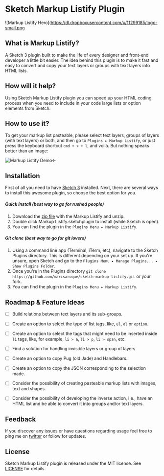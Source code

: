 # Sketch Markup Listify Plugin

![Markup Listify Hero](https://dl.dropboxusercontent.com/u/11299185/logo-small.png


## What is Markup Listify?

A Sketch 3 plugin built to make the life of every designer and front-end developer a little bit easier. The idea behind this plugin is to make it fast and easy to convert and copy your text layers or groups with text layers into HTML lists. 

## How will it help?

Using Sketch Markup Listify plugin you can speed up your HTML coding process when you need to include in your code large lists or option elements from Sketch.

## How to use it?

To get your markup list pasteable, please select text layers, groups of layers (with text layers) or both, and then go to `Plugins ▸ Markup Listify`, or just press the keyboard shortcut `cmd + ⌥ + l`, and voilá. But nothing speaks better than an image:

![Markup Listify Demo](https://dl.dropboxusercontent.com/u/11299185/demo1.gif)<-

## Installation

First of all you need to have [Sketch 3](http://bohemiancoding.com/sketch/) installed. Next, there are several ways to install this awesome plugin, so choose the best option for you.

##### Quick install (best way to go for rushed people)
1. Download the [zip file](https://github.com/marisaroque/sketch-markup-listify/archive/master.zip) with the Markup Listify and unzip.
2. Double click Markup Listify.sketchplugin to install (while Sketch is open).
3. You can find the plugin in the `Plugins Menu ▸ Markup Listify`.

##### Git clone (best way to go for git lovers)
1. Using a command line app (Terminal, iTerm, etc), navigate to the Sketch Plugins directory. This is different depending on your set up. If you're unsure, open Sketch and go to the `Plugins Menu ▸ Manage Plugins... ▸ Show Plugins Folder`.
2. Once you're in the Plugins directory `git clone https://github.com/marisaroque/sketch-markup-listify.git` or your fork.
3. You can find the plugin in the `Plugins Menu ▸ Markup Listify`.


## Roadmap & Feature Ideas

* [ ] Build relations between text layers and its sub-groups.
* [ ] Create an option to select the type of list tags, like, `ul`, `ol` or `option`.
* [ ] Create an option to select the tags that might need to be inserted inside `li` tags, like, for example, `li > a`, `li > p`, `li > span`, etc.
* [ ] Find a solution for handling invisible layers or group of layers.
* [ ] Create an option to copy Pug (old Jade) and Handlebars.
* [ ] Create an option to copy the JSON corresponding to the selection made.
* [ ] Consider the possibility of creating pasteable markup lists with images, text and shapes.
* [ ] Consider the possibility of developing the inverse action, i.e., have an HTML list and be able to convert it into groups and/or text layers.


## Feedback

If you discover any issues or have questions regarding usage feel free to ping me on [twitter](http://twitter.com/marisaroque) or follow for updates.


## License

Sketch Markup Listify plugin is released under the MIT license. See [LICENSE](LICENSE.md) for details.
